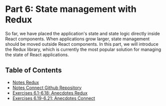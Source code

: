 # Part 6: State management with Redux

So far, we have placed the application's state and state logic directly inside React components. When applications grow larger, 
state management should be moved outside React components. In this part, we will introduce the Redux library, which is currently 
the most popular solution for managing the state of React applications.

## Table of Contents
- [Notes Redux](https://github.com/ArKane-6418/Full-Stack-Open-2021/tree/main/part6/notes-redux)
- [Notes Connect Github Repository](https://github.com/ArKane-6418/FSO-part6-notes-connect)
- [Exercises 6.1-6.18: Anecdotes Redux](https://github.com/ArKane-6418/Full-Stack-Open-2021/tree/main/part6/anecdotes-redux)
- [Exercises 6.19-6.21: Anecdotes Connect](https://github.com/ArKane-6418/FSO-part6-anecdotes-connect)
